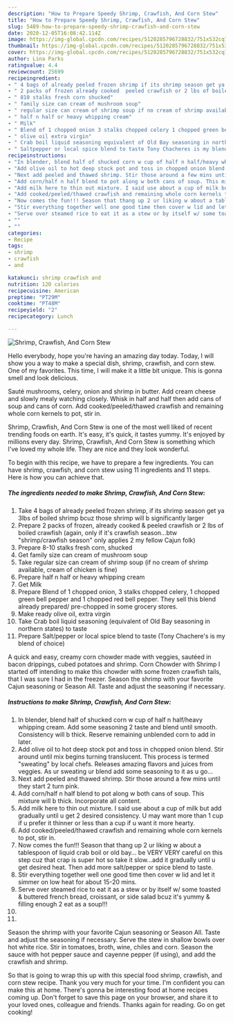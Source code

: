 ```yaml
---
description: "How to Prepare Speedy Shrimp, Crawfish, And Corn Stew"
title: "How to Prepare Speedy Shrimp, Crawfish, And Corn Stew"
slug: 5489-how-to-prepare-speedy-shrimp-crawfish-and-corn-stew
date: 2020-12-05T16:08:42.114Z
image: https://img-global.cpcdn.com/recipes/5120285796728832/751x532cq70/shrimp-crawfish-and-corn-stew-recipe-main-photo.jpg
thumbnail: https://img-global.cpcdn.com/recipes/5120285796728832/751x532cq70/shrimp-crawfish-and-corn-stew-recipe-main-photo.jpg
cover: https://img-global.cpcdn.com/recipes/5120285796728832/751x532cq70/shrimp-crawfish-and-corn-stew-recipe-main-photo.jpg
author: Lina Parks
ratingvalue: 4.4
reviewcount: 25699
recipeingredient:
- " 4 bags of already peeled frozen shrimp if its shrimp season get ya 3lbs of boiled shrimp bcuz those shrimp will b significantly larger"
- " 2 packs of frozen already cooked  peeled crawfish or 2 lbs of boiled crawfish again only if its crawfish seasonbtw shrimpcrawfish season only applies 2 my fellow Cajun folk"
- " 810 stalks fresh corn shucked"
- " family size can cream of mushroom soup"
- " regular size can cream of shrimp soup if no cream of shrimp available  cream of chicken is fine"
- " half n half or heavy whipping cream"
- " Milk"
- " Blend of 1 chopped onion 3 stalks chopped celery 1 chopped green bell pepper and 1 chopped red bell pepper They sell this blend already prepared prechopped in some grocery stores"
- " olive oil extra virgin"
- " Crab boil liquid seasoning equivalent of Old Bay seasoning in northern states to taste"
- " Saltpepper or local spice blend to taste Tony Chacheres is my blend of choice"
recipeinstructions:
- "In blender, blend half of shucked corn w cup of half n half/heavy whipping cream. Add some seasoning 2 taste and blend until smooth. Consistency will b thick. Reserve remaining unblended corn to add in later."
- "Add olive oil to hot deep stock pot and toss in chopped onion blend. Stir around until mix begins turning translucent. This process is termed &#34;sweating&#34; by local chefs. Releases amazing flavors and juices from veggies. As ur sweating ur blend add some seasoning to it as u go..."
- "Next add peeled and thawed shrimp. Stir those around a few mins until they start 2 turn pink."
- "Add corn/half n half blend to pot along w both cans of soup. This mixture will b thick. Incorporate all content."
- "Add milk here to thin out mixture. I said use about a cup of milk but add gradually until u get 2 desired consistency.  U may want more than 1 cup if u prefer it thinner or less than a cup if u want it more hearty."
- "Add cooked/peeled/thawed crawfish and remaining whole corn kernels to pot, stir in."
- "Now comes the fun!!! Season that thang up 2 ur liking w about a tablespoon of liquid crab boil or old bay... be VERY VERY careful on this step cuz that crap is super hot so take it slow...add it gradually until u get desired heat. Then add more salt/pepper or spice blend to taste."
- "Stir everything together well one good time then cover w lid and let it simmer on low heat for about 15-20 mins."
- "Serve over steamed rice to eat it as a stew or by itself w/ some toasted &amp; buttered french bread, croissant, or side salad bcuz it&#39;s yummy &amp; filling enough 2 eat as a soup!!!"
- ""
- ""
categories:
- Recipe
tags:
- shrimp
- crawfish
- and

katakunci: shrimp crawfish and 
nutrition: 120 calories
recipecuisine: American
preptime: "PT29M"
cooktime: "PT48M"
recipeyield: "2"
recipecategory: Lunch

---
```



![Shrimp, Crawfish, And Corn Stew](https://img-global.cpcdn.com/recipes/5120285796728832/751x532cq70/shrimp-crawfish-and-corn-stew-recipe-main-photo.jpg)

Hello everybody, hope you're having an amazing day today. Today, I will show you a way to make a special dish, shrimp, crawfish, and corn stew. One of my favorites. This time, I will make it a little bit unique. This is gonna smell and look delicious.

Sauté mushrooms, celery, onion and shrimp in butter. Add cream cheese and slowly mealy watching closely. Whisk in half and half then add cans of soup and cans of corn. Add cooked/peeled/thawed crawfish and remaining whole corn kernels to pot, stir in.

Shrimp, Crawfish, And Corn Stew is one of the most well liked of recent trending foods on earth. It's easy, it's quick, it tastes yummy. It's enjoyed by millions every day. Shrimp, Crawfish, And Corn Stew is something which I've loved my whole life. They are nice and they look wonderful.


To begin with this recipe, we have to prepare a few ingredients. You can have shrimp, crawfish, and corn stew using 11 ingredients and 11 steps. Here is how you can achieve that.

<!--inarticleads1-->

##### The ingredients needed to make Shrimp, Crawfish, And Corn Stew:

1. Take  4 bags of already peeled frozen shrimp, if its shrimp season get ya 3lbs of boiled shrimp bcuz those shrimp will b significantly larger
1. Prepare  2 packs of frozen, already cooked &amp; peeled crawfish or 2 lbs of boiled crawfish (again, only if it&#39;s crawfish season...btw &#34;shrimp/crawfish season&#34; only applies 2 my fellow Cajun folk)
1. Prepare  8-10 stalks fresh corn, shucked
1. Get  family size can cream of mushroom soup
1. Take  regular size can cream of shrimp soup (if no cream of shrimp available,  cream of chicken is fine)
1. Prepare  half n half or heavy whipping cream
1. Get  Milk
1. Prepare  Blend of 1 chopped onion, 3 stalks chopped celery, 1 chopped green bell pepper and 1 chopped red bell pepper. They sell this blend already prepared/ pre-chopped in some grocery stores.
1. Make ready  olive oil, extra virgin
1. Take  Crab boil liquid seasoning (equivalent of Old Bay seasoning in northern states) to taste
1. Prepare  Salt/pepper or local spice blend to taste (Tony Chachere&#39;s is my blend of choice)


A quick and easy, creamy corn chowder made with veggies, sautéed in bacon drippings, cubed potatoes and shrimp. Corn Chowder with Shrimp I started off intending to make this chowder with some frozen crawfish tails, that I was sure I had in the freezer. Season the shrimp with your favorite Cajun seasoning or Season All. Taste and adjust the seasoning if necessary. 

<!--inarticleads2-->

##### Instructions to make Shrimp, Crawfish, And Corn Stew:

1. In blender, blend half of shucked corn w cup of half n half/heavy whipping cream. Add some seasoning 2 taste and blend until smooth. Consistency will b thick. Reserve remaining unblended corn to add in later.
1. Add olive oil to hot deep stock pot and toss in chopped onion blend. Stir around until mix begins turning translucent. This process is termed &#34;sweating&#34; by local chefs. Releases amazing flavors and juices from veggies. As ur sweating ur blend add some seasoning to it as u go...
1. Next add peeled and thawed shrimp. Stir those around a few mins until they start 2 turn pink.
1. Add corn/half n half blend to pot along w both cans of soup. This mixture will b thick. Incorporate all content.
1. Add milk here to thin out mixture. I said use about a cup of milk but add gradually until u get 2 desired consistency.  U may want more than 1 cup if u prefer it thinner or less than a cup if u want it more hearty.
1. Add cooked/peeled/thawed crawfish and remaining whole corn kernels to pot, stir in.
1. Now comes the fun!!! Season that thang up 2 ur liking w about a tablespoon of liquid crab boil or old bay... be VERY VERY careful on this step cuz that crap is super hot so take it slow...add it gradually until u get desired heat. Then add more salt/pepper or spice blend to taste.
1. Stir everything together well one good time then cover w lid and let it simmer on low heat for about 15-20 mins.
1. Serve over steamed rice to eat it as a stew or by itself w/ some toasted &amp; buttered french bread, croissant, or side salad bcuz it&#39;s yummy &amp; filling enough 2 eat as a soup!!!
1. 
1. 


Season the shrimp with your favorite Cajun seasoning or Season All. Taste and adjust the seasoning if necessary. Serve the stew in shallow bowls over hot white rice. Stir in tomatoes, broth, wine, chiles and corn. Season the sauce with hot pepper sauce and cayenne pepper (if using), and add the crawfish and shrimp. 

So that is going to wrap this up with this special food shrimp, crawfish, and corn stew recipe. Thank you very much for your time. I'm confident you can make this at home. There's gonna be interesting food at home recipes coming up. Don't forget to save this page on your browser, and share it to your loved ones, colleague and friends. Thanks again for reading. Go on get cooking!
